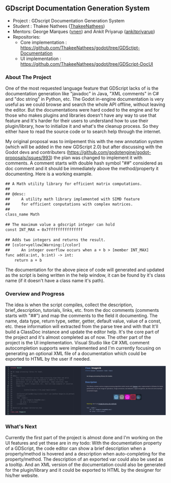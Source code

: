 ## GDscript Documentation Generation System

- Project : GDscript Documentation Generation System
- Student : Thakee Nathees ([ThakeeNathees](https://github.com/ThakeeNathees/))
- Mentors: George Marques ([vnen](https://github.com/vnen)) and Ankit Priyarup ([ankitpriyarup](https://github.com/ankitpriyarup))
- Repositories:
    - Core implementation : https://github.com/ThakeeNathees/godot/tree/GDSctipt-Documentation
    - UI implementation : https://github.com/ThakeeNathees/godot/tree/GDScript-DocUI
    
### About The Project

One of the most requested language feature that GDScript lacks of is the documentation generation like "javadoc" in Java, "XML comments" in C# 
and "doc string" in Python, etc. The Godot in-engine documentation is very useful as we could browse and search the whole API offline, without 
leaving the editor. But the documentations were hard coded to the engine and for those who makes plugins and libraries doesn't have any way 
to use that feature and It's harder for their users to understand how to use their  plugin/library, how to initialize it and what's the cleanup 
process. So they either have to read the source code or to search help through the internet.

My original proposal was to imlpement this with the new annotation system (which will be added in the new GDScript 2.0) but after discussing with 
the Godot devs and contributers  (https://github.com/godotengine/godot-proposals/issues/993) the plan was changed to implement it with comments. 
A comment starts with double hash symbol "##" considered as doc comment and it should be immediately above the method/property it documenting. 
Here is a working example.

```gdscript
## A Math utility library for efficient matrix computations.
##
## @desc:
##     A utility math library implemented with SIMD feature
##     for efficient conputations with complex matrices.
##
class_name Math

## The maximum value a gdscript integer can hold
const INT_MAX = 0x7fffffffffffffff

## Adds two integers and returns the result.
## [color=yellow]Warning:[/color]
##     An integer overflow occurs when a + b > [member INT_MAX]
func add(a:int, b:int) -> int:
	return a + b
```

The documentation for the above piece of code will generated and updated as the script is being written in the help window, it can be found by it's class name 
(if it doesn't have a class name it's path).

### Overview and Progress

The idea is when the script compiles, collect the description, brief_description, tutorials, links, etc. from the doc comments (comments starts with "##") 
and map the comments to the field it documenting. The name, data type, return type, setter, getter, default value, value of a const, etc. these information 
will extracted from the parse tree and with that It'll build a ClassDoc instance and update the editor help. It's the core part of the project and it's 
almost completed as of now. The other part of the project is the UI implementation. Visual Studio like C# XML comment autocompletion supports were implemented
and I'm currently focusing on generating an optional XML file of a documentation which could be exported to HTML by the user if needed.

![](https://github.com/ThakeeNathees/GSoC-2020/blob/master/progress-report-1/doc.jpg)

### What's Next

Currently the first part of the project is almost done and I'm working on the UI features and yet these are in my todo: With the documentation property of 
a GDScript, the code editor can show a brief description when a property/method is hovered and a description when auto-completing for the property/method. 
The description of an exported var could also be used as a tooltip. And an XML version of the documentation could also be generated for the plugin/library 
and it could be exported to HTML by the designer for his/her website. 
